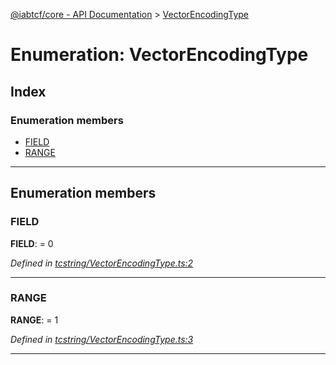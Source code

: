 [@iabtcf/core - API Documentation](../README.md) > [VectorEncodingType](../enums/vectorencodingtype.md)

# Enumeration: VectorEncodingType

## Index

### Enumeration members

* [FIELD](vectorencodingtype.md#field)
* [RANGE](vectorencodingtype.md#range)

---

## Enumeration members

<a id="field"></a>

###  FIELD

**FIELD**:  = 0

*Defined in [tcstring/VectorEncodingType.ts:2](https://github.com/chrispaterson/iabtcf-es/blob/90d8169/modules/core/src/tcstring/VectorEncodingType.ts#L2)*

___
<a id="range"></a>

###  RANGE

**RANGE**:  = 1

*Defined in [tcstring/VectorEncodingType.ts:3](https://github.com/chrispaterson/iabtcf-es/blob/90d8169/modules/core/src/tcstring/VectorEncodingType.ts#L3)*

___

